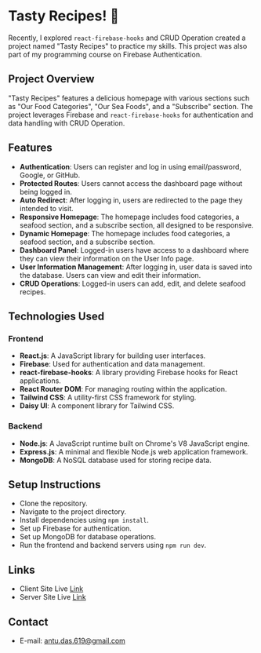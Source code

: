 # Tasty Recipes! 🍲

Recently, I explored `react-firebase-hooks` and CRUD Operation created a project named "Tasty Recipes" to practice my skills. This project was also part of my programming course on Firebase Authentication.

## Project Overview

"Tasty Recipes" features a delicious homepage with various sections such as "Our Food Categories", "Our Sea Foods", and a "Subscribe" section. The project leverages Firebase and `react-firebase-hooks` for authentication and data handling with CRUD Operation.

## Features

- **Authentication**: Users can register and log in using email/password, Google, or GitHub.
- **Protected Routes**: Users cannot access the dashboard page without being logged in.
- **Auto Redirect**: After logging in, users are redirected to the page they intended to visit.
- **Responsive Homepage**: The homepage includes food categories, a seafood section, and a subscribe section, all designed to be responsive.
- **Dynamic Homepage**: The homepage includes food categories, a seafood section, and a subscribe section.
- **Dashboard Panel**: Logged-in users have access to a dashboard where they can view their information on the User Info page.
- **User Information Management**: After logging in, user data is saved into the database. Users can view and edit their information.
- **CRUD Operations**: Logged-in users can add, edit, and delete seafood recipes.

## Technologies Used

### Frontend

- **React.js**: A JavaScript library for building user interfaces.
- **Firebase**: Used for authentication and data management.
- **react-firebase-hooks**: A library providing Firebase hooks for React applications.
- **React Router DOM**: For managing routing within the application.
- **Tailwind CSS**: A utility-first CSS framework for styling.
- **Daisy UI**: A component library for Tailwind CSS.

### Backend

- **Node.js**: A JavaScript runtime built on Chrome's V8 JavaScript engine.
- **Express.js**: A minimal and flexible Node.js web application framework.
- **MongoDB**: A NoSQL database used for storing recipe data.

## Setup Instructions
- Clone the repository.
- Navigate to the project directory.
- Install dependencies using `npm install`.
- Set up Firebase for authentication.
- Set up MongoDB for database operations.
- Run the frontend and backend servers using `npm run dev`.

## Links

- Client Site Live [Link](https://tasty-recipes-b8ce6.web.app/)
- Server Site Live [Link](https://tasty-recipes-server-iota.vercel.app)


## Contact

- E-mail: antu.das.619@gmail.com
